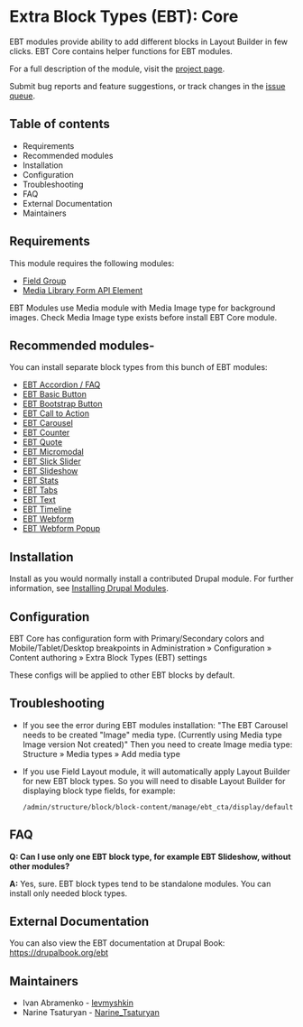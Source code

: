 # Extra Block Types (EBT): Core

EBT modules provide ability to add different blocks in Layout Builder in
few clicks. EBT Core contains helper functions for EBT modules.

For a full description of the module, visit the
[project page](https://www.drupal.org/project/ebt_core).

Submit bug reports and feature suggestions, or track changes in the
[issue queue](https://www.drupal.org/project/issues/ebt_core).


## Table of contents

- Requirements
- Recommended modules
- Installation
- Configuration
- Troubleshooting
- FAQ
- External Documentation
- Maintainers


## Requirements

This module requires the following modules:

- [Field Group](https://www.drupal.org/project/field_group)
- [Media Library Form API Element](https://www.drupal.org/project/media_library_form_element)

EBT Modules use Media module with Media Image type for background images.
Check Media Image type exists before install EBT Core module.


## Recommended modules-

You can install separate block types from this bunch of EBT modules:
- [EBT Accordion / FAQ](https://www.drupal.org/project/ebt_accordion)
- [EBT Basic Button](https://www.drupal.org/project/ebt_basic_button)
- [EBT Bootstrap Button](https://www.drupal.org/project/ebt_bootstrap_button)
- [EBT Call to Action](https://www.drupal.org/project/ebt_cta)
- [EBT Carousel](https://www.drupal.org/project/ebt_carousel)
- [EBT Counter](https://www.drupal.org/project/ebt_counter)
- [EBT Quote](https://www.drupal.org/project/ebt_quote)
- [EBT Micromodal](https://www.drupal.org/project/ebt_micromodal)
- [EBT Slick Slider](https://www.drupal.org/project/ebt_slick_slider)
- [EBT Slideshow](https://www.drupal.org/project/ebt_slideshow)
- [EBT Stats](https://www.drupal.org/project/ebt_stats)
- [EBT Tabs](https://www.drupal.org/project/ebt_tabs)
- [EBT Text](https://www.drupal.org/project/ebt_text)
- [EBT Timeline](https://www.drupal.org/project/ebt_timeline)
- [EBT Webform](https://www.drupal.org/project/ebt_webform)
- [EBT Webform Popup](https://www.drupal.org/project/ebt_webform_popup)


## Installation

Install as you would normally install a contributed Drupal module. For further
information, see
[Installing Drupal Modules](https://www.drupal.org/docs/extending-drupal/installing-drupal-modules).


## Configuration

EBT Core has configuration form with Primary/Secondary colors
and Mobile/Tablet/Desktop breakpoints in
Administration » Configuration » Content authoring
» Extra Block Types (EBT) settings

These configs will be applied to other EBT blocks by default.


## Troubleshooting

- If you see the error during EBT modules installation:
  "The EBT Carousel needs to be created "Image" media type.
  (Currently using Media type Image version Not created)"
  Then you need to create Image media type:
  Structure » Media types » Add media type
- If you use Field Layout module,
  it will automatically apply Layout Builder for new EBT block types.
  So you will need to disable Layout Builder for displaying block type fields,
  for example:

   `/admin/structure/block/block-content/manage/ebt_cta/display/default`


## FAQ

**Q: Can I use only one EBT block type, for example EBT Slideshow, without other
modules?**

**A:** Yes, sure. EBT block types tend to be standalone modules.
       You can install only needed block types.


## External Documentation

You can also view the EBT documentation at Drupal Book:
https://drupalbook.org/ebt


## Maintainers

- Ivan Abramenko - [levmyshkin](https://www.drupal.org/u/levmyshkin)
- Narine Tsaturyan - [Narine_Tsaturyan](https://www.drupal.org/u/narine_tsaturyan)

